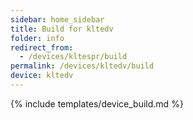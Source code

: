 ```yaml
---
sidebar: home_sidebar
title: Build for kltedv
folder: info
redirect_from:
  - /devices/kltespr/build
permalink: /devices/kltedv/build
device: kltedv
---
```

{% include templates/device_build.md %}
